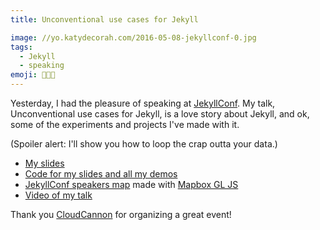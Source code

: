 ```yaml
---
title: Unconventional use cases for Jekyll

image: //yo.katydecorah.com/2016-05-08-jekyllconf-0.jpg
tags:
  - Jekyll
  - speaking
emoji: 👩🏼‍🏫
---
```


Yesterday, I had the pleasure of speaking at [JekyllConf](http://jekyllconf.com/). My talk, Unconventional use cases for Jekyll, is a love story about Jekyll, and ok, some of the experiments and projects I've made with it.

(Spoiler alert: I'll show you how to loop the crap outta your data.)

- [My slides]({{site.url}}/unconventional/)
- [Code for my slides and all my demos](https://github.com/katydecorah/unconventional/)
- [JekyllConf speakers map]({{site.url}}/unconventional/jekyllconf/) made with [Mapbox GL JS](https://www.mapbox.com/mapbox-gl-js/api/)
- [Video of my talk](https://youtu.be/s84wFRD8vfE)

Thank you [CloudCannon](http://cloudcannon.com/) for organizing a great event!

